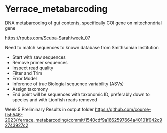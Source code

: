 # Yerrace_metabarcoding
DNA metabarcoding of gut contents, specifically COI gene on mitochondrial gene

https://rpubs.com/Scuba-Sarah/week_07


Need to match sequences to known database from Smithsonian Institution


- Start with saw sequences
- Remove primer sequences
- Inspect read quality
- Filter and Trim
- Error Model
- Inference of true Biologial sequence variability (ASVs)
- Assign taxomony
- End point will be sequences with taxonomic ID, preferably down to species and with Lionfish reads removed


Week 5 Preliminary Results in output folder
https://github.com/course-fish546-2023/Yerrace_metabarcoding/commit/1540cdf9a1662597664a40101f042c92743927c2
